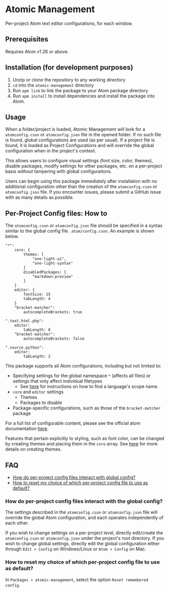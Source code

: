 # Atomic Management
Per-project Atom text editor configurations, for each window.

## Prerequisites
Requires Atom v1.26 or above.

## Installation (for development purposes)

1. Unzip or clone the repository to any working directory
2. `cd` into the `atomic-management` directory
3. Run `apm link` to link the package to your Atom package directory
4. Run `apm install` to install dependencies and install the package into Atom.

## Usage
When a folder/project is loaded, Atomic Management will look for a
`atomconfig.cson` or `atomconfig.json` file in the opened folder. If no such
file is found, global configurations are used (as per usual). If a project file
is found, it is loaded as Project Configurations and will override the global
configuration when in the project's context.

This allows users to configure visual settings (font size, color, themes),
disable packages, modify settings for other packages, etc. on a per-project
basis *without* tampering with global configurations.

Users can begin using this package immediately after installation with no
additional configuration other than the creation of the `atomconfig.cson` or 
`atomconfig.json` file. If you encounter issues, please submit a GitHub issue
with as many details as possible.

## Per-Project Config files: How to
The `atomconfig.cson` or `atomconfig.json` file should be specified in a syntax
similar to the global config file `.atom/config.cson`. An example is shown
below.

```
"*":
    core: {
        themes: [
            "one-light-ui",
            "one-light-syntax"
        ]
        disabledPackages: [
            "markdown-preview"
        ]
    }
    editor: {
        fontSize: 15
        tabLength: 4
    }
    "bracket-matcher":
        autocompleteBrackets: true

".text.html.php":
    editor:
        tabLength: 8
    "bracket-matcher":
        autocompleteBrackets: false

".source.python":
    editor:
        tabLength: 2
```

This package supports all Atom configurations, including but not limited to:

- Specifying settings for the global namespace `*` (affects all files) or
  settings that only affect individual filetypes
    - See [here](https://flight-manual.atom.io/using-atom/sections/basic-customization/#finding-a-languages-scope-name)
      for instructions on how to find a language's scope name.
- `core` and `editor` settings
    - Themes
    - Packages to disable
- Package-specific configurations, such as those of the `bracket-matcher`
  package

For a full list of configurable content, please see the official atom
documentation [here](https://flight-manual.atom.io/using-atom/sections/basic-customization/#configuration-key-reference).

Features that pertain explicitly to styling, such as font color, can be changed
by creating themes and placing them in the `core` array. See
[here][creating-a-theme] for more details on creating themes.

[creating-a-theme]: https://flight-manual.atom.io/hacking-atom/sections/creating-a-theme/

## FAQ
- [How do per-project config files interact with global config?](#How-do-per-project-config-files-interact-with-global-config)
- [How to reset my choice of which per-project config file to use as default?](#How-to-reset-my-choice-of-which-per-project-config-file-to-use-as-default)

### How do per-project config files interact with the global config?
The settings described in the `atomconfig.cson` or `atomconfig.json` file
will override the global Atom configuration, and each operates independently of
each other.

If you wish to change settings on a per-project level, directly edit/create the
`atomconfig.cson` or `atomconfig.json` under the project's root directory. If
you wish to change global settings, directly edit the global configuration
either through `Edit > Config` on Windows/Linux or `Atom > Config` on Mac.

### How to reset my choice of which per-project config file to use as default?
In `Packages > atomic-management`, select the option `Reset remembered config`.

